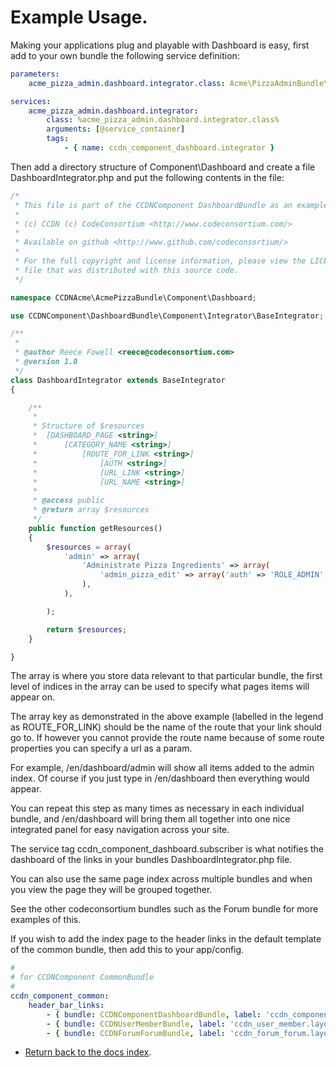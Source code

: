 Example Usage.
==============

Making your applications plug and playable with Dashboard is easy, first add to your own bundle the following service definition:

``` yml
parameters:
	acme_pizza_admin.dashboard.integrator.class: Acme\PizzaAdminBundle\Component\Dashboard\DashboardIntegrator

services:
	acme_pizza_admin.dashboard.integrator:
	    class: %acme_pizza_admin.dashboard.integrator.class%
	    arguments: [@service_container]
	    tags:
	        - { name: ccdn_component_dashboard.integrator }
```

Then add a directory structure of Component\Dashboard and create a file DashboardIntegrator.php and put the following contents in the file:

``` php
/*
 * This file is part of the CCDNComponent DashboardBundle as an example!
 *
 * (c) CCDN (c) CodeConsortium <http://www.codeconsortium.com/>
 *
 * Available on github <http://www.github.com/codeconsortium/>
 *
 * For the full copyright and license information, please view the LICENSE
 * file that was distributed with this source code.
 */

namespace CCDNAcme\AcmePizzaBundle\Component\Dashboard;

use CCDNComponent\DashboardBundle\Component\Integrator\BaseIntegrator;

/**
 *
 * @author Reece Fowell <reece@codeconsortium.com>
 * @version 1.0
 */
class DashboardIntegrator extends BaseIntegrator
{

	/**
	 *
	 * Structure of $resources
	 * 	[DASHBOARD_PAGE <string>]
	 * 		[CATEGORY_NAME <string>]
	 *  		[ROUTE_FOR_LINK <string>]
	 *  			[AUTH <string>]
	 *  			[URL_LINK <string>]
	 *  			[URL_NAME <string>]
	 *
	 * @access public
	 * @return array $resources
	 */ 
	public function getResources()
	{
		$resources = array(
			'admin' => array(
				'Administrate Pizza Ingredients' => array(
					'admin_pizza_edit' => array('auth' => 'ROLE_ADMIN', 'name' => 'Edit Ingredients Choices', 'icon' => $this->basePath . '/bundles/ccdncomponentcommon/images/icons/Black/32x32/32x32_category.png'),
				),
			),

		);

		return $resources;
	}

}
```

The array is where you store data relevant to that particular bundle, the first level of indices in the array can be used to specify what pages items will appear on.

The array key as demonstrated in the above example (labelled in the legend as ROUTE_FOR_LINK) should be the name of the route that your link should go to. If however you cannot provide the route name because of some route properties you can specify a url as a param.

For example, /en/dashboard/admin will show all items added to the admin index. Of course if you just type in /en/dashboard then everything would appear.

You can repeat this step as many times as necessary in each individual bundle, and /en/dashboard will bring them all together into one nice integrated panel for easy navigation across your site.

The service tag ccdn_component_dashboard.subscriber is what notifies the dashboard of the links in your bundles DashboardIntegrator.php file.

You can also use the same page index across multiple bundles and when you view the page they will be grouped together.

See the other codeconsortium bundles such as the Forum bundle for more examples of this.


If you wish to add the index page to the header links in the default template of the common bundle, then add this to your app/config.

``` yml
#
# for CCDNComponent CommonBundle
#
ccdn_component_common:
    header_bar_links:
        - { bundle: CCDNComponentDashboardBundle, label: 'ccdn_component_dashboard.layout.header_links.dashboard', route: 'ccdn_component_dashboard_index' }
        - { bundle: CCDNUserMemberBundle, label: 'ccdn_user_member.layout.header_links.members', route: 'ccdn_user_member_index'}
        - { bundle: CCDNForumForumBundle, label: 'ccdn_forum_forum.layout.header_links.forum', route: ccdn_forum_user_category_index }
```

- [Return back to the docs index](index.md).
